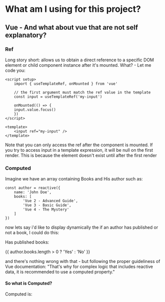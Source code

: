 # What am I using for this project? 
## Vue - And what about vue that are not self explanatory? 

### Ref

Long story short: allows us to obtain a direct reference to a specific DOM element or child component instance after it's mounted.
What? - Let me code you:

    <script setup>
        import { useTemplateRef, onMounted } from 'vue'

        // the first argument must match the ref value in the template
        const input = useTemplateRef('my-input')

        onMounted(() => {
        input.value.focus()
        })
    </script>

    <template>
        <input ref="my-input" />
    </template>

Note that you can only access the ref after the component is mounted. If you try to access input in a template expression, it will be null on the first render. This is because the element doesn't exist until after the first render

### Computed

Imagine we have an array containing Books and His author such as:
    
    const author = reactive({
        name: 'John Doe',
        books: [
            'Vue 2 - Advanced Guide',
            'Vue 3 - Basic Guide',
            'Vue 4 - The Mystery'
        ]
    })

now lets say i'd like to display dynamically the if an author has published or not a book, I could do this:
    <p>Has published books:</p>
    <span>{{ author.books.length > 0 ? 'Yes' : 'No' }}</span>
 
and there's nothing wrong with that - but following the proper guideliness of Vue documentation:
"That's why for complex logic that includes reactive data, it is recommended to use a computed property."

#### So what is Computed?

Computed is:
    <script setup>
    import { reactive, computed } from 'vue';

    const author = reactive({
    name: 'John Doe',
    books: [
        'Vue 2 - Advanced Guide',
        'Vue 3 - Basic Guide',
        'Vue 4 - The Mystery'
    ]
    })

    // a computed ref
    const publishedBooksMessage = computed(() => {
    return author.books.length > 0 ? 'Yes' : 'No'
    })
    </script>

    <template>
    <p>Has published books:</p>
    <span>{{ publishedBooksMessage }}</span>
    </template>
 
 
As you can see a Computed function automatically tracks its reactive dependencies, so it will update any bindings that depend on publishedBooksMessage when author.books changes.

### OnMounted
What is a Mounted Component?
A component is considered mounted after:
Its own DOM tree has been created and inserted into the parent container. 
 
Thus, onMounted comes in handy when we need to make sure the element we are trying to access is fully loaded. 
Here's an example of the Official Documentation:

    <script setup>
        import { ref, onMounted } from 'vue'

        const el = ref()

        onMounted(() => {
            var divValue = el.value // <div>
        })
    </script>

    <template>
        <div ref="el">Hello I'm Jesus</div>
    </template>

This way we can: Accessing an element via template ref, on this case divValue would be = "Hello I'm Jesus" - this way you can access value of elements and do great things such as: 

    onMounted(() => {
        const savedNotes = localStorage.getItem('notes');
        if (savedNotes) {
            notes.value = JSON.parse(savedNotes);
        }
    })

Once the DOM is rendered, if we have a cookie set to 'notes' it will load it and assign it to saves noted - Also you can notices the first param is a callback so you better now about [Callbacks](https://www.w3schools.com/js/js_callback.asp)



### Watch

Computed properties comes in handy to access elements - but not to change them (Mutating the DOM), that's where the *Watch* function comes in handy as well. 

So what does it do? - easy:
It triggers a callback whenever a piece of reactive state changes - WHAT? easy:

    <script setup>
        import { ref, watch } from 'vue'

        const question = ref('')
        const answer = ref('Questions usually contain a question mark. ;-)')
        const loading = ref(false)

        // watch works directly on a ref
        watch(question, async (newQuestion, oldQuestion) => {
        if (newQuestion.includes('?')) {
            loading.value = true
            answer.value = 'Thinking...'
            try {
            const res = await fetch('https://yesno.wtf/api')
            answer.value = (await res.json()).answer
            } catch (error) {
            answer.value = 'Error! Could not reach the API. ' + error
            } finally {
            loading.value = false
            }
        }
        })
    </script>

    <template>
        <p>
            Ask a yes/no question:
            <input v-model="question" :disabled="loading" />
        </p>
        <p>{{ answer }}</p>
    </template>


This one could be a little shady so notice because of async and stuff but the logic is quite simple - im watching a question and the async(newQuestion). So what happens is that once my newQuestion inclues a '?' im gonna trigger an API petition (this is where it becomes shady), but for instance I use it on my code like this:

    watch(notes, (newNotes) => {
            localStorage.setItem('notes', JSON.stringify(newNotes));
        }, { deep: true })

So here i'm watching 'notes', once 'notes' changes im gonna trigger a callback to persist that new 'note' into my localStorage.


### Worth Mentioning
#### DefineProps 
Vue components require explicit props declaration so that Vue knows what external props passed to the component should be treated as fallthrough attributes. I.E.:
    <script setup>
        const props = defineProps(['foo'])

        console.log(props.foo)
    </script>

I mean, thats the concept so what else should i explain lol

#### emit
Important: We are talking about Declared Emitted Events and not only Emitting and Listening to Events
A component can explicitly declare the events it will emit using the defineEmits() macro

    <script setup>
        defineEmits(['inFocus', 'submit'])
    </script>

The $emit method that we used in the <template> isn't accessible within the script setup section of a component, but defineEmits() returns an equivalent function that we can use instead:

    <script setup>
        const emit = defineEmits(['inFocus', 'submit'])

        function buttonClick() {
        emit('submit')
        }
    </script>

